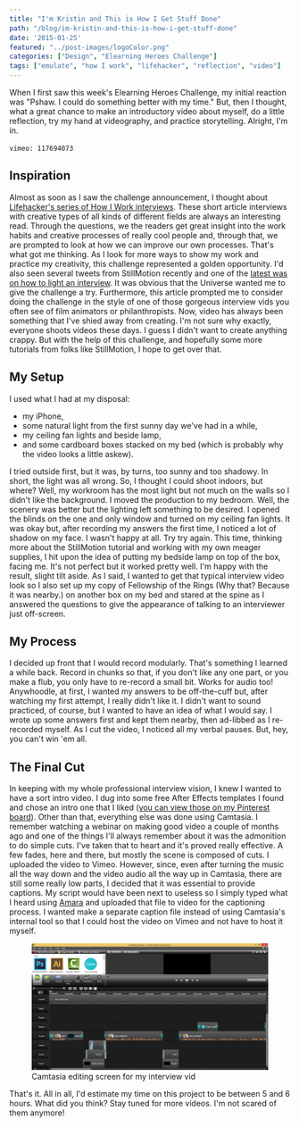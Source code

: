 ```yaml
---
title: "I'm Kristin and This is How I Get Stuff Done"
path: "/blog/im-kristin-and-this-is-how-i-get-stuff-done"
date: '2015-01-25'
featured: "../post-images/logoColor.png"
categories: ["Design", "Elearning Heroes Challenge"]
tags: ["emulate", "how I work", "lifehacker", "reflection", "video"]
---
```


When I first saw this week's Elearning Heroes Challenge, my initial reaction was "Pshaw. I could do something better with my time." But, then I thought, what a great chance to make an introductory video about myself, do a little reflection, try my hand at videography, and practice storytelling. Alright, I'm in.

`vimeo: 117694073`

## Inspiration

Almost as soon as I saw the challenge announcement, I thought about [Lifehacker's series of How I Work interviews](http://lifehacker.com/tag/how-i-work "LifeHacker: How I Work"). These short article interviews with creative types of all kinds of different fields are always an interesting read. Through the questions, we the readers get great insight into the work habits and creative processes of really cool people and, through that, we are prompted to look at how we can improve our own processes. That's what got me thinking. As I look for more ways to show my work and practice my creativity, this challenge represented a golden opportunity. I'd also seen several tweets from StillMotion recently and one of the [latest was on how to light an interview](http://stillmotionblog.com/howtolightaninterview/ "How to Light an Interview"). It was obvious that the Universe wanted me to give the challenge a try. Furthermore, this article prompted me to consider doing the challenge in the style of one of those gorgeous interview vids you often see of film animators or philanthropists. Now, video has always been something that I've shied away from creating. I'm not sure why exactly, everyone shoots videos these days. I guess I didn't want to create anything crappy. But with the help of this challenge, and hopefully some more tutorials from folks like StillMotion, I hope to get over that.

## My Setup

I used what I had at my disposal:

*   my iPhone,
*   some natural light from the first sunny day we've had in a while,
*   my ceiling fan lights and beside lamp,
*   and some cardboard boxes stacked on my bed (which is probably why the video looks a little askew).

I tried outside first, but it was, by turns, too sunny and too shadowy. In short, the light was all wrong. So, I thought I could shoot indoors, but where? Well, my workroom has the most light but not much on the walls so I didn't like the background. I moved the production to my bedroom. Well, the scenery was better but the lighting left something to be desired. I opened the blinds on the one and only window and turned on my ceiling fan lights. It was okay but, after recording my answers the first time, I noticed a lot of shadow on my face. I wasn't happy at all. Try try again. This time, thinking more about the StillMotion tutorial and working with my own meager supplies, I hit upon the idea of putting my bedside lamp on top of the box, facing me. It's not perfect but it worked pretty well. I'm happy with the result, slight tilt aside. As I said, I wanted to get that typical interview video look so I also set up my copy of Fellowship of the Rings (Why that? Because it was nearby.) on another box on my bed and stared at the spine as I answered the questions to give the appearance of talking to an interviewer just off-screen.

## My Process

I decided up front that I would record modularly. That's something I learned a while back. Record in chunks so that, if you don't like any one part, or you make a flub, you only have to re-record a small bit. Works for audio too! Anywhoodle, at first, I wanted my answers to be off-the-cuff but, after watching my first attempt, I really didn't like it. I didn't want to sound practiced, of course, but I wanted to have an idea of what I would say. I wrote up some answers first and kept them nearby, then ad-libbed as I re-recorded myself. As I cut the video, I noticed all my verbal pauses. But, hey, you can't win 'em all.

## The Final Cut

In keeping with my whole professional interview vision, I knew I wanted to have a sort intro video. I dug into some free After Effects templates I found and chose an intro one that I liked ([you can view those on my Pinterest board](http://www.pinterest.com/instbydesign/free-resources/ "My Free Resources Pinterest Board")). Other than that, everything else was done using Camtasia. I remember watching a webinar on making good video a couple of months ago and one of the things I'll always remember about it was the admonition to do simple cuts. I've taken that to heart and it's proved really effective. A few fades, here and there, but mostly the scene is composed of cuts. I uploaded the video to Vimeo. However, since, even after turning the music all the way down and the video audio all the way up in Camtasia, there are still some really low parts, I decided that it was essential to provide captions. My script would have been next to useless so I simply typed what I heard using [Amara](http://amara.org/ "Amara") and uploaded that file to video for the captioning process. I wanted make a separate caption file instead of using Camtasia's internal tool so that I could host the video on Vimeo and not have to host it myself.

<figure>
  <img src="../post-images/InterviewCamtasiaEditor.png" alt="Camtasia" />
  <figcaption>Camtasia editing screen for my interview vid</figcaption>
</figure>

That's it. All in all, I'd estimate my time on this project to be between 5 and 6 hours. What did you think? Stay tuned for more videos. I'm not scared of them anymore!
